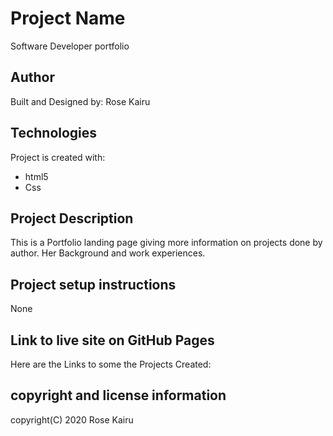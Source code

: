 # Project Name
Software Developer portfolio

## Author
Built and Designed by: Rose Kairu

## Technologies
Project is created with:
* html5
* Css

## Project Description
This is a Portfolio landing page giving more information on projects done by author.
Her Background and work experiences.

## Project setup instructions 
None

## Link to live site on GitHub Pages 
Here are the Links to some the Projects Created:



## copyright and license information
copyright(C) 2020 Rose Kairu
